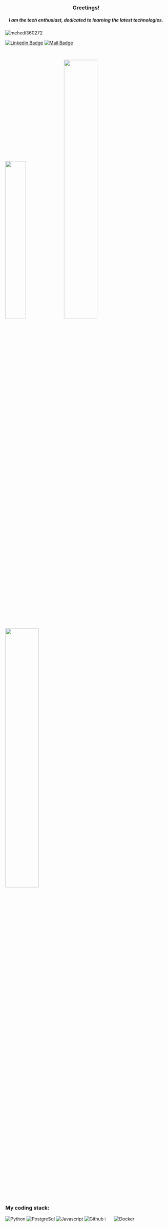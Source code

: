 <h3 align="center">Greetings!</h3>
<h5 align="center">I am the tech enthusiast, dedicated to learning the latest technologies.</h5>
<p align="center">

<p align="left"> <img src="https://komarev.com/ghpvc/?username=mehedi360272&label=Profile%20views&color=0e75b6&style=flat" alt="mehedi360272" /> </p>

[![Linkedin Badge](https://img.shields.io/badge/LinkedIn-0077B5?style=for-the-badge&logo=linkedin&logoColor=white)](https://linkedin.com/in/khondokar-md-mehedi-hasan-7159341b2) 
[![Mail Badge](https://img.shields.io/badge/Gmail-D14836?style=for-the-badge&logo=gmail&logoColor=white)](mailto:mehedi360272@gmail.com)

<br/>

<p align="left">
  <img width="35.5%" src="https://github-readme-stats.vercel.app/api/top-langs/?username=mehedi360272&layout=compact"/>
  <img width="45.5%" src="https://github-readme-stats.vercel.app/api?username=mehedi360272&show_icons=true&count_private=true&hide_border=true" />
  <img width="45.5%" src="https://github-readme-streak-stats.herokuapp.com?user=mehedi360272&date_format=M%20j%5B%2C%20Y%5D)]" />
</p>

<h3>My coding stack: </h3>
<p>
  <img alt="Python" src="https://img.icons8.com/color/48/000000/python.png" />
  <img alt="PostgreSql" src="https://img.icons8.com/color/48/000000/postgreesql.png" /> 
  <img alt="Javascript" src="https://img.icons8.com/color/50/000000/javascript.png" /> 
  <img alt="Github" src="https://img.icons8.com/doodle/48/000000/github.png" /> 
  <img alt="Odoo" src="https://github.com/satishprajapati1/satishprajapati1/assets/102359970/1911c4d4-c33d-496f-8610-26c74f001a37" width="5%"/>
  <img alt="Docker" src="https://img.icons8.com/color/48/000000/docker-container.png" />

  </br>
</p>

![GitHub repo size](https://img.shields.io/github/repo-size/mehedi360272/university_club_management_portal_odoo_v16?style=plastic)
